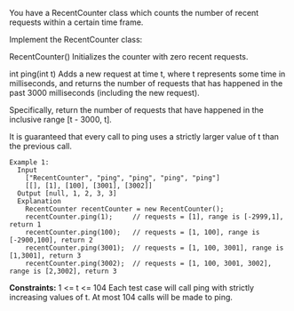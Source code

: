 You have a RecentCounter class which counts the number of recent requests within a certain time frame.

Implement the RecentCounter class:

RecentCounter() Initializes the counter with zero recent requests.

int ping(int t) Adds a new request at time t, where t represents some time in milliseconds, and returns the number of requests that has happened in the past 3000 milliseconds (including the new request). 

Specifically, return the number of requests that have happened in the inclusive range [t - 3000, t].

It is guaranteed that every call to ping uses a strictly larger value of t than the previous call.

``` 
Example 1:
  Input
    ["RecentCounter", "ping", "ping", "ping", "ping"]
    [[], [1], [100], [3001], [3002]]
  Output [null, 1, 2, 3, 3]
  Explanation
    RecentCounter recentCounter = new RecentCounter();
    recentCounter.ping(1);     // requests = [1], range is [-2999,1], return 1
    recentCounter.ping(100);   // requests = [1, 100], range is [-2900,100], return 2
    recentCounter.ping(3001);  // requests = [1, 100, 3001], range is [1,3001], return 3
    recentCounter.ping(3002);  // requests = [1, 100, 3001, 3002], range is [2,3002], return 3
```  

**Constraints:**
  1 <= t <= 104
  Each test case will call ping with strictly increasing values of t.
  At most 104 calls will be made to ping.